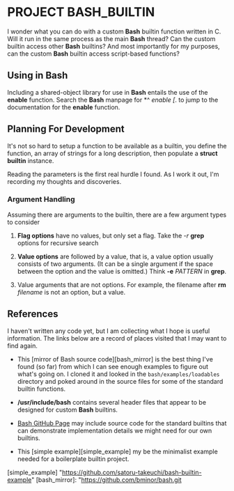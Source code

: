 # PROJECT BASH_BUILTIN

I wonder what you can do with a custom **Bash** builtin function
written in C.  Will it run in the same process as the main **Bash**
thread?  Can the custom builtin access other **Bash** builtins?
And most importantly for my purposes, can the custom **Bash**
builtin access script-based functions?

## Using in Bash

Including a shared-object library for use in **Bash** entails
the use of the **enable** function.  Search the **Bash** manpage
for *^ *enable [*. to jump to the documentation for the
**enable** function.

## Planning For Development

It's not so hard to setup a function to be available as a
builtin, you define the function, an array of strings for a long
description, then populate a **struct builtin** instance.

Reading the parameters is the first real hurdle I found.  As I
work it out, I'm recording my thoughts and discoveries.

### Argument Handling

Assuming there are arguments to the builtin, there are a few
argument types to consider

1. **Flag options** have no values, but only set a flag.
   Take the *-r* **grep** options for recursive search

2. **Value options** are followed by a value, that is, a value
   option usually consists of two arguments.  (It can be a
   single argument if the space between the option and the value
   is omitted.)  Think **-e** *PATTERN* in **grep**.

3. Value arguments that are not options.  For example, the
   filename after **rm** *filename* is not an option, but a
   value.

## References

I haven't written any code yet, but I am collecting what I hope is
useful information.  The links below are a record of places visited
that I may want to find again.

- This [mirror of Bash source code][bash_mirror] is the best thing
  I've found (so far) from which I can see enough examples to figure
  out what's going on.  I cloned it and looked in the
  `bash/examples/loadables` directory and poked around in the source
  files for some of the standard builtin functions.

- **/usr/include/bash** contains several header files that appear to
  be designed for custom **Bash** builtins.

- [Bash GitHub Page][bash_git] may include source code for the
  standard builtins that can demonstrate implementation details we
  might need for our own builtins.

- This [simple example][simple_example] my be the minimalist example
  needed for a boilerplate builtin project.



[bash_git]:      "https://github.com/gitGNU/gnu_bash"
[simple_example] "https://github.com/satoru-takeuchi/bash-builtin-example"
[bash_mirror]:   "https://github.com/bminor/bash.git
